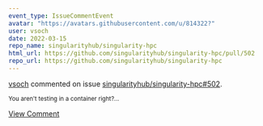 ```yaml
---
event_type: IssueCommentEvent
avatar: "https://avatars.githubusercontent.com/u/814322?"
user: vsoch
date: 2022-03-15
repo_name: singularityhub/singularity-hpc
html_url: https://github.com/singularityhub/singularity-hpc/pull/502
repo_url: https://github.com/singularityhub/singularity-hpc
---
```


<a href='https://github.com/vsoch' target='_blank'>vsoch</a> commented on issue <a href='https://github.com/singularityhub/singularity-hpc/pull/502' target='_blank'>singularityhub/singularity-hpc#502</a>.

<small>You aren't testing in a container right?...</small>

<a href='https://github.com/singularityhub/singularity-hpc/pull/502' target='_blank'>View Comment</a>